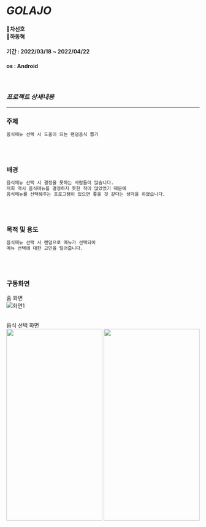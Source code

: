 # _GOLAJO_

#### 🐣차선호 <br>  🐣하동혁
#### 기간 : 2022/03/18 ~ 2022/04/22
#### os : Android
<br>


### _프로젝트 상세내용_
***
### 주제

```sh
음식메뉴 선택 시 도움이 되는 랜덤음식 뽑기 
```
<br>
<br>
    

### 배경

```sh
음식메뉴 선택 시 결정을 못하는 사람들이 많습니다. 
저희 역시 음식메뉴를 결정하지 못한 적이 많았었기 때문에
음식메뉴를 선택해주는 프로그램이 있으면 좋을 것 같다는 생각을 하였습니다.
```
<br>
<br>

### 목적 및 용도

```sh
음식메뉴 선택 시 랜덤으로 메뉴가 선택되어
메뉴 선택에 대한 고민을 덜어줍니다.
```
<br>
<br>

### 구동화면
홈 화면<br>
![화면1](https://user-images.githubusercontent.com/101864380/168629097-8ac69ec0-ca3e-4f4c-85f1-a634c790c633.png)

<br>음식 선택 화면<br>
<img src="https://user-images.githubusercontent.com/101864380/168630183-062793b0-73ce-4bb1-8130-892f794014e1.png" width="250" height="500"/>
<img src="https://user-images.githubusercontent.com/101864380/168630924-98972cc9-9494-48f4-a80c-21f0ea535e98.gif" width="250" height="500"/>

                                                                                                                                        
                                                                                                                                        




